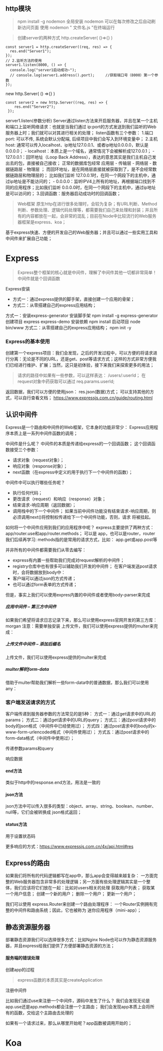 ## http模块
> npm install -g nodemon 
> 全局安装 nodemon 可以在每次修改之后自动刷新访问页面 使用 nodemon " 文件名.js "在终端运行

> 创建server的两种方式
http.createServer( ()=>{} )
```
const server1 = http.createServer((req, res) => {
  res.end("Server1");
});
// 2.监听方法的使用
server1.listen(8000, () => {
  console.log("server1启动成功~");
  // console.log(server1.address().port);     //获取端口号（8000）第一个参数
});
```
new http.Server( () =>{} )
```
const server2 = new http.Server((req, res) => {
    res.end("Server2");
 });

```

server1.listen(参数分析)
Server通过listen方法来开启服务器，并且在某一个主机和端口上监听网络请求：也就是当我们通过 ip:port的方式发送到我们监听的Web服务器上时；我们就可以对其进行相关的处理；
listen函数有三个参数：
1.端口port: 可以不传, 系统会默认分配端, 后续项目中我们会写入到环境变量中；
2.主机host: 通常可以传入localhost、ip地址127.0.0.1、或者ip地址0.0.0.0，默认是0.0.0.0； 
    - localhost：本质上是一个域名，通常情况下会被解析成127.0.0.1； 
    - 127.0.0.1：回环地址（Loop Back Address），表达的意思其实是我们主机自己发出去的包，直接被自己接收；
    正常的数据库包经常 应用层 - 传输层 - 网络层 - 数据链路层 - 物理层 ； 而回环地址，是在网络层直接就被获取到了，是不会经常数据链路层和物理层的；
    比如我们监听 127.0.0.1时，在同一个网段下的主机中，通过ip地址是不能访问的；
    - 0.0.0.0：监听IPV4上所有的地址，再根据端口找到不同的应用程序；比如我们监听 0.0.0.0时，在同一个网段下的主机中，通过ip地址是可以访问的；
3.回调函数：服务器启动成功时的回调函数；
















> Web框架
原生http在进行很多处理时，会较为复杂；有URL判断、Method判断、参数处理、逻辑代码处理等，都需要我们自己来处理和封装；并且所有的内容都放在一起，会非常的混乱；目前在Node中比较流行的Web服务器框架是express、koa；

基于express快速、方便的开发自己的Web服务器；并且可以通过一些实用工具和中间件来扩展自己功能；

# Express
> Express整个框架的核心就是中间件，理解了中间件其他一切都非常简单！
中间件就是个回调函数

Express安装
- 方式一：通过express提供的脚手架，直接创建一个应用的骨架；
- 方式二：从零搭建自己的express应用结构；

方式一：安装express-generator
安装脚手架
npm install -g express-generator
创建项目
express express-demo
安装依赖
npm install
启动项目
node bin/www
方式二：从零搭建自己的express应用结构；
npm init -y

### Express的基本使用
创建第一个express项目：我们会发现，之后的开发过程中，可以方便的将请求进行分离：无论是不同的URL，还是get、post等请求方式；这样的方式非常方便我们已经进行维护、扩展；当然，这只是初体验，接下来我们来探索更多的用法；

> 请求的路径中如果有一些参数，可以这样表达：
/users/:userId； 
在request对象中药获取可以通过 req.params.userId;

返回数据，我们可以方便的使用json： 
    res.json(数据)方式；
    可以支持其他的方式，可以自行查看文档；
    https://www.expressjs.com.cn/guide/routing.html


## 认识中间件
Express是一个路由和中间件的Web框架，它本身的功能非常少：
    Express应用程序本质上是一系列中间件函数的调用；

中间件是什么呢？
中间件的本质是传递给express的一个回调函数；
这个回调函数接受三个参数：
- 请求对象（request对象）；
- 响应对象（response对象）；
- next函数（在express中定义的用于执行下一个中间件的函数）；

中间件中可以执行哪些任务呢？
- 执行任何代码；
- 更改请求（request）和响应（response）对象；
- 结束请求-响应周期（返回数据）；
- 调用栈中的下一个中间件；
如果当前中间件功能没有结束请求-响应周期，则必须调用next()将控制权传递给下一个中间件功能，否则，请求
将被挂起。

如何将一个中间件应用到我们的应用程序中呢？
express主要提供了两种方式：app/router.use和app/router.methods； 
可以是 app，也可以是router，router我们后续再学习:
methods指的是常用的请求方式，比如： app.get或app.post等

并非所有的中间件都需要我们从零去编写： 
- express有内置一些帮助我们完成对request解析的中间件；
- registry仓库中也有很多可以辅助我们开发的中间件；
在客户端发送post请求时，会将数据放到body中：
- 客户端可以通过json的方式传递；
- 也可以通过form表单的方式传递；

但是，事实上我们可以使用expres内置的中间件或者使用body-parser来完成


##### 应用中间件 – 第三方中间件

如果我们希望将请求日志记录下来，那么可以使用express官网开发的第三方库：morgan
注意：需要单独安装
上传文件，我们可以使用express提供的multer来完成：

##### 上传文件中间件 – 添加后缀名
上传文件，我们可以使用express提供的multer来完成

##### multer解析form-data
借助于multer帮助我们解析一些form-data中的普通数据，那么我们可以使用any：

### 客户端发送请求的方式

客户端传递到服务器参数的方法常见的是5种：
方式一：通过get请求中的URL的params； 
方式二：通过get请求中的URL的query； 
方式三：通过post请求中的body的json格式（中间件中已经使用过）；
方式四：通过post请求中的body的x-www-form-urlencoded格式（中间件使用过）；
方式五：通过post请求中的form-data格式（中间件中使用过）；

传递参数params和query

响应数据
#### end方法
类似于http中的response.end方法，用法是一致的 

#### json方法
json方法中可以传入很多的类型：object、array、string、boolean、number、null等，它们会被转换成
json格式返回；

#### status方法
用于设置状态码

更多响应的方式：https://www.expressjs.com.cn/4x/api.html#res


## Express的路由

如果我们将所有的代码逻辑都写在app中，那么app会变得越来越复杂：
一方面完整的Web服务器包含非常多的处理逻辑；另一方面有些处理逻辑其实是一个整体，我们应该将它们放在一起：比如对users相关的处理
获取用户列表； 
获取某一个用户信息； 
创建一个新的用户；
删除一个用户；
更新一个用户； 

我们可以使用 express.Router来创建一个路由处理程序：
 一个Router实例拥有完整的中间件和路由系统；因此，它也被称为 迷你应用程序（mini-app）；


## 静态资源服务器
部署静态资源我们可以选择很多方式：比如Nginx
 Node也可以作为静态资源服务器，并且express给我们提供了方便部署静态资源的方法；

####  服务端的错误处理

创建app的过程
> express函数的本质其实是createApplication

注册中间件

比如我们通过use来注册一个中间件，源码中发生了什么？
我们会发现无论是app.use还是app.methods都会注册一个主路由；
我们会发现app本质上会将所有的函数，交给这个主路由去处理的

如果有一个请求过来，那么从哪里开始呢？app函数被调用开始的；

# Koa
